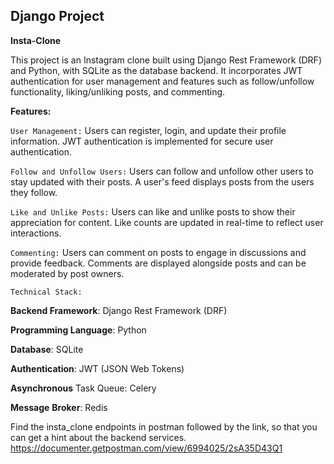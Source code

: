 ## Django Project

**Insta-Clone**

This project is an Instagram clone built using Django Rest Framework (DRF) and Python, with SQLite as the database
backend. It incorporates JWT authentication for user management and features such as follow/unfollow functionality,
liking/unliking posts, and commenting.

**Features:**

`User Management:`
Users can register, login, and update their profile information. JWT authentication is implemented for secure user
authentication.

`Follow and Unfollow Users:`
Users can follow and unfollow other users to stay updated with their posts. A user's feed displays posts from the users
they follow.

`Like and Unlike Posts:`
Users can like and unlike posts to show their appreciation for content. Like counts are updated in real-time to reflect
user interactions.

`Commenting:`
Users can comment on posts to engage in discussions and provide feedback. Comments are displayed alongside posts and can
be moderated by post owners.

`Technical Stack:`

**Backend Framework**: Django Rest Framework (DRF)

**Programming Language**: Python

**Database**: SQLite

**Authentication**: JWT (JSON Web Tokens)

**Asynchronous** Task Queue: Celery

**Message** **Broker**: Redis

Find the insta_clone endpoints in postman followed by the link, so that you can get a hint about the backend services.
https://documenter.getpostman.com/view/6994025/2sA35D43Q1



